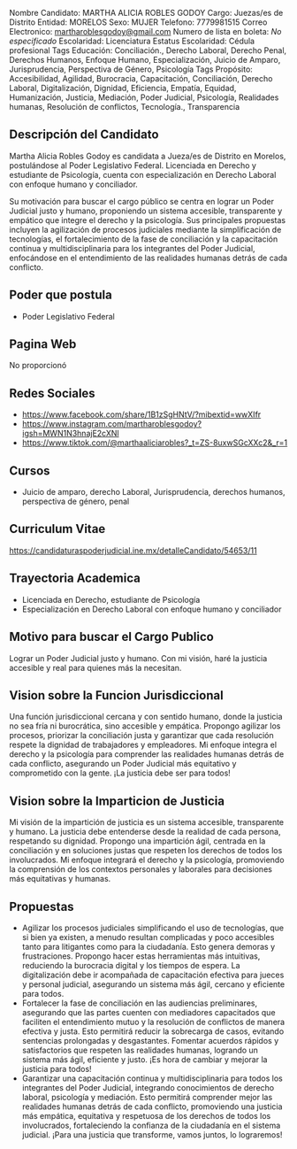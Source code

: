 Nombre Candidato: MARTHA ALICIA ROBLES GODOY
Cargo: Juezas/es de Distrito
Entidad: MORELOS
Sexo: MUJER
Telefono: 7779981515
Correo Electronico: martharoblesgodoy@gmail.com
Numero de lista en boleta: *No especificado*
Escolaridad: Licenciatura
Estatus Escolaridad: Cédula profesional
Tags Educación: Conciliación., Derecho Laboral, Derecho Penal, Derechos Humanos, Enfoque Humano, Especialización, Juicio de Amparo, Jurisprudencia, Perspectiva de Género, Psicología
Tags Propósito: Accesibilidad, Agilidad, Burocracia, Capacitación, Conciliación, Derecho Laboral, Digitalización, Dignidad, Eficiencia, Empatía, Equidad, Humanización, Justicia, Mediación, Poder Judicial, Psicología, Realidades humanas, Resolución de conflictos, Tecnología., Transparencia


## Descripción del Candidato 

Martha Alicia Robles Godoy es candidata a Jueza/es de Distrito en Morelos, postulándose al Poder Legislativo Federal. Licenciada en Derecho y estudiante de Psicología, cuenta con especialización en Derecho Laboral con enfoque humano y conciliador. 

Su motivación para buscar el cargo público se centra en lograr un Poder Judicial justo y humano, proponiendo un sistema accesible, transparente y empático que integre el derecho y la psicología. Sus principales propuestas incluyen la agilización de procesos judiciales mediante la simplificación de tecnologías, el fortalecimiento de la fase de conciliación y la capacitación continua y multidisciplinaria para los integrantes del Poder Judicial, enfocándose en el entendimiento de las realidades humanas detrás de cada conflicto.


## Poder que postula

- Poder Legislativo Federal


## Pagina Web

No proporcionó


## Redes Sociales

- https://www.facebook.com/share/1B1zSgHNtV/?mibextid=wwXIfr
- https://www.instagram.com/martharoblesgodoy?igsh=MWN1N3hnajE2cXNl
- https://www.tiktok.com/@marthaaliciarobles?_t=ZS-8uxwSGcXXc2&_r=1


## Cursos

- Juicio de amparo, derecho Laboral, Jurisprudencia, derechos humanos, perspectiva de género, penal


## Curriculum Vitae

https://candidaturaspoderjudicial.ine.mx/detalleCandidato/54653/11


## Trayectoria Academica

- Licenciada en Derecho, estudiante de Psicología
- Especialización en Derecho Laboral con enfoque humano y conciliador


## Motivo para buscar el Cargo Publico

Lograr un Poder Judicial justo y humano. Con mi visión, haré la justicia accesible y real para quienes más la necesitan.


## Vision sobre la Funcion Jurisdiccional

Una función jurisdiccional cercana y con sentido humano, donde la justicia no sea fría ni burocrática, sino accesible y empática. Propongo agilizar los procesos, priorizar la conciliación justa y garantizar que cada resolución respete la dignidad de trabajadores y empleadores. Mi enfoque integra el derecho y la psicología para comprender las realidades humanas detrás de cada conflicto, asegurando un Poder Judicial más equitativo y comprometido con la gente. ¡La justicia debe ser para todos!


## Vision sobre la Imparticion de Justicia

Mi visión de la impartición de justicia es un sistema accesible, transparente y humano. La justicia debe entenderse desde la realidad de cada persona, respetando su dignidad. Propongo una impartición ágil, centrada en la conciliación y en soluciones justas que respeten los derechos de todos los involucrados. Mi enfoque integrará el derecho y la psicología, promoviendo la comprensión de los contextos personales y laborales para decisiones más equitativas y humanas.


## Propuestas

- Agilizar los procesos judiciales simplificando el uso de tecnologías, que si bien ya existen, a menudo resultan complicadas y poco accesibles tanto para litigantes como para la ciudadanía. Esto genera demoras y frustraciones. Propongo hacer estas herramientas más intuitivas, reduciendo la burocracia digital y los tiempos de espera. La digitalización debe ir acompañada de capacitación efectiva para jueces y personal judicial, asegurando un sistema más ágil, cercano y eficiente para todos.
- Fortalecer la fase de conciliación en las audiencias preliminares, asegurando que las partes cuenten con mediadores capacitados que faciliten el entendimiento mutuo y la resolución de conflictos de manera efectiva y justa. Esto permitirá reducir la sobrecarga de casos, evitando sentencias prolongadas y desgastantes. Fomentar acuerdos rápidos y satisfactorios que respeten las realidades humanas, logrando un sistema más ágil, eficiente y justo. ¡Es hora de cambiar y mejorar la justicia para todos!
- Garantizar una capacitación continua y multidisciplinaria para todos los integrantes del Poder Judicial, integrando conocimientos de derecho laboral, psicología y mediación. Esto permitirá comprender mejor las realidades humanas detrás de cada conflicto, promoviendo una justicia más empática, equitativa y respetuosa de los derechos de todos los involucrados, fortaleciendo la confianza de la ciudadanía en el sistema judicial. ¡Para una justicia que transforme, vamos juntos, lo lograremos!

